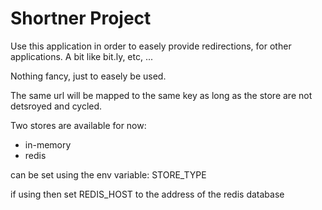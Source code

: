 # Shortner Project

Use this application in order to easely provide redirections, for other applications.
A bit like bit.ly, etc, ...

Nothing fancy, just to easely be used.

The same url will be mapped to the same key as long as the store are not detsroyed and cycled.

Two stores are available for now:

- in-memory
- redis

can be set using the env variable: STORE_TYPE

if using then set REDIS_HOST to the address of the redis database
